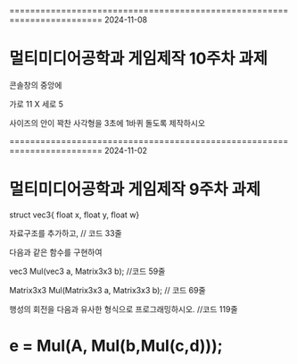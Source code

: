 ========================================================================
2024-11-08
# 멀티미디어공학과 게임제작 10주차 과제
콘솔창의 중앙에

가로 11 X 세로 5

사이즈의 안이 꽉찬 사각형을 3초에 1바퀴 돌도록 제작하시오

========================================================================
2024-11-02
# 멀티미디어공학과 게임제작 9주차 과제
struct vec3{ float x, float y, float w}

자료구조를 추가하고, // 코드 33줄

다음과 같은 함수를 구현하여

vec3 Mul(vec3 a, Matrix3x3 b); //코드 59줄

Matrix3x3 Mul(Matrix3x3 a, Matrix3x3 b); // 코드 69줄



행성의 회전을 다음과 유사한 형식으로 프로그래밍하시오. //코드 119줄

e = Mul(A, Mul(b,Mul(c,d))); 
========================================================================
